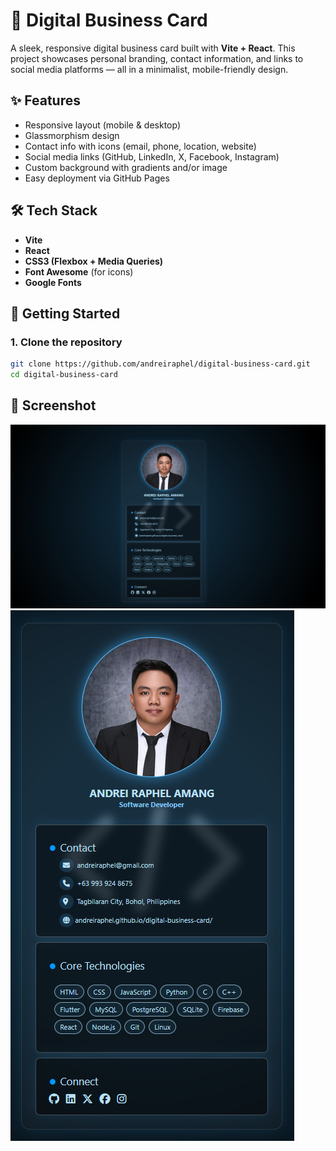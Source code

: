 # 💼 Digital Business Card

A sleek, responsive digital business card built with **Vite + React**. This project showcases personal branding, contact information, and links to social media platforms — all in a minimalist, mobile-friendly design.

## ✨ Features

- Responsive layout (mobile & desktop)
- Glassmorphism design
- Contact info with icons (email, phone, location, website)
- Social media links (GitHub, LinkedIn, X, Facebook, Instagram)
- Custom background with gradients and/or image
- Easy deployment via GitHub Pages

## 🛠 Tech Stack

- **Vite**
- **React**
- **CSS3 (Flexbox + Media Queries)**
- **Font Awesome** (for icons)
- **Google Fonts**

## 🚀 Getting Started

### 1. Clone the repository
```bash
git clone https://github.com/andreiraphel/digital-business-card.git
cd digital-business-card
```

## 📸 Screenshot

![Screenshot of the project](./src/assets/screenshot/1.png)
![Screenshot of the project](./src/assets/screenshot/2.png)
